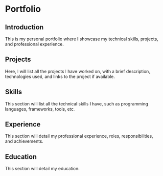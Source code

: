 # Portfolio

## Introduction
This is my personal portfolio where I showcase my technical skills, projects, and professional experience.

## Projects
Here, I will list all the projects I have worked on, with a brief description, technologies used, and links to the project if available.

## Skills
This section will list all the technical skills I have, such as programming languages, frameworks, tools, etc.

## Experience
This section will detail my professional experience, roles, responsibilities, and achievements.

## Education
This section will detail my education.